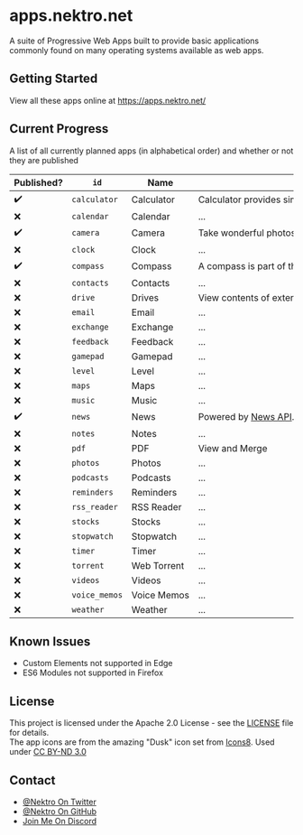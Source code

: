 # apps.nektro.net
A suite of Progressive Web Apps built to provide basic applications commonly found on many operating systems available as web apps.

## Getting Started
View all these apps online at https://apps.nektro.net/

## Current Progress
A list of all currently planned apps (in alphabetical order) and whether or not they are published

<style>
td { white-space:nowrap; }
</style>

| Published? | `id` | Name | Description |
| ---------- | ---- | ---- | ----------- |
| ✔️ | `calculator`    | Calculator    | Calculator provides simple mathematical functions in a beautiful web app. |
| ❌ | `calendar`      | Calendar      | ... |
| ✔️ | `camera`        | Camera        | Take wonderful photos right from the web. |
| ❌ | `clock`         | Clock         | ... |
| ✔️ | `compass`       | Compass       | A compass is part of the essential outdoors toolkit. With this web app, you can now have one. |
| ❌ | `contacts`      | Contacts      | ... |
| ❌ | `drive`         | Drives        | View contents of external drives (flash drives, sd cards, etc) |
| ❌ | `email`         | Email         | ... |
| ❌ | `exchange`      | Exchange      | ... |
| ❌ | `feedback`      | Feedback      | ... |
| ❌ | `gamepad`       | Gamepad       | ... |
| ❌ | `level`         | Level         | ... |
| ❌ | `maps`          | Maps          | ... |
| ❌ | `music`         | Music         | ... |
| ✔️ | `news`          | News          | Powered by [News API](https://newsapi.org/). Get breaking news headlines, and search for articles from over 5,000 news sources and blogs. |
| ❌ | `notes`         | Notes         | ... |
| ❌ | `pdf`           | PDF           | View and Merge |
| ❌ | `photos`        | Photos        | ... |
| ❌ | `podcasts`      | Podcasts      | ... |
| ❌ | `reminders`     | Reminders     | ... |
| ❌ | `rss_reader`    | RSS Reader    | ... |
| ❌ | `stocks`        | Stocks        | ... |
| ❌ | `stopwatch`     | Stopwatch     | ... |
| ❌ | `timer`         | Timer         | ... |
| ❌ | `torrent`       | Web Torrent   | ... |
| ❌ | `videos`        | Videos        | ... |
| ❌ | `voice_memos`   | Voice Memos   | ... |
| ❌ | `weather`       | Weather       | ... |

## Known Issues
- Custom Elements not supported in Edge
- ES6 Modules not supported in Firefox

## License
This project is licensed under the Apache 2.0 License - see the [LICENSE](LICENSE) file for details.  
The app icons are from the amazing "Dusk" icon set from [Icons8](https://icons8.com/). Used under [CC BY-ND 3.0](https://creativecommons.org/licenses/by-nd/3.0/)

## Contact
- [@Nektro On Twitter](https://twitter.com/Nektro)
- [@Nektro On GitHub](https://github.com/Nektro/apps.nektro.net/issues)
- [Join Me On Discord](https://discord.gg/beUGrGk)
